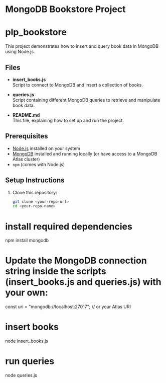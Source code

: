 # MongoDB Bookstore Project

# plp_bookstore

This project demonstrates how to insert and query book data in MongoDB using Node.js.

## Files

- **insert_books.js**  
  Script to connect to MongoDB and insert a collection of books.

- **queries.js**  
  Script containing different MongoDB queries to retrieve and manipulate book data.

- **README.md**  
  This file, explaining how to set up and run the project.

## Prerequisites

- [Node.js](https://nodejs.org/) installed on your system
- [MongoDB](https://www.mongodb.com/) installed and running locally (or have access to a MongoDB Atlas cluster)
- `npm` (comes with Node.js)

## Setup Instructions

1. Clone this repository:
   ```bash
   git clone <your-repo-url>
   cd <your-repo-name>
   ```

# install required dependencies

npm install mongodb

# Update the MongoDB connection string inside the scripts (insert_books.js and queries.js) with your own:

const uri = "mongodb://localhost:27017"; // or your Atlas URI

# insert books

node insert_books.js

# run queries

node queries.js
